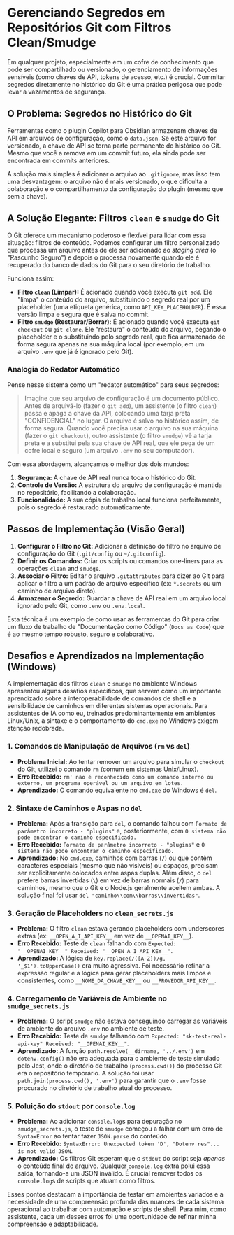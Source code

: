 # Gerenciando Segredos em Repositórios Git com Filtros Clean/Smudge

Em qualquer projeto, especialmente em um cofre de conhecimento que pode ser compartilhado ou versionado, o gerenciamento de informações sensíveis (como chaves de API, tokens de acesso, etc.) é crucial. Commitar segredos diretamente no histórico do Git é uma prática perigosa que pode levar a vazamentos de segurança.

## O Problema: Segredos no Histórico do Git

Ferramentas como o plugin Copilot para Obsidian armazenam chaves de API em arquivos de configuração, como o `data.json`. Se este arquivo for versionado, a chave de API se torna parte permanente do histórico do Git. Mesmo que você a remova em um commit futuro, ela ainda pode ser encontrada em commits anteriores.

A solução mais simples é adicionar o arquivo ao `.gitignore`, mas isso tem uma desvantagem: o arquivo não é mais versionado, o que dificulta a colaboração e o compartilhamento da configuração do plugin (mesmo que sem a chave).

## A Solução Elegante: Filtros `clean` e `smudge` do Git

O Git oferece um mecanismo poderoso e flexível para lidar com essa situação: filtros de conteúdo. Podemos configurar um filtro personalizado que processa um arquivo antes de ele ser adicionado ao *staging area* (o "Rascunho Seguro") e depois o processa novamente quando ele é recuperado do banco de dados do Git para o seu diretório de trabalho.

Funciona assim:

*   **Filtro `clean` (Limpar):** É acionado quando você executa `git add`. Ele "limpa" o conteúdo do arquivo, substituindo o segredo real por um placeholder (uma etiqueta genérica, como `API_KEY_PLACEHOLDER`). É essa versão limpa e segura que é salva no commit.
*   **Filtro `smudge` (Restaurar/Borrar):** É acionado quando você executa `git checkout` ou `git clone`. Ele "restaura" o conteúdo do arquivo, pegando o placeholder e o substituindo pelo segredo real, que fica armazenado de forma segura apenas na sua máquina local (por exemplo, em um arquivo `.env` que já é ignorado pelo Git).

### Analogia do Redator Automático

Pense nesse sistema como um "redator automático" para seus segredos:

> Imagine que seu arquivo de configuração é um documento público. Antes de arquivá-lo (fazer o `git add`), um assistente (o filtro `clean`) passa e apaga a chave da API, colocando uma tarja preta "CONFIDENCIAL" no lugar. O arquivo é salvo no histórico assim, de forma segura. Quando você precisa usar o arquivo na sua máquina (fazer o `git checkout`), outro assistente (o filtro `smudge`) vê a tarja preta e a substitui pela sua chave de API real, que ele pega de um cofre local e seguro (um arquivo `.env` no seu computador).

Com essa abordagem, alcançamos o melhor dos dois mundos:

1.  **Segurança:** A chave de API real nunca toca o histórico do Git.
2.  **Controle de Versão:** A estrutura do arquivo de configuração é mantida no repositório, facilitando a colaboração.
3.  **Funcionalidade:** A sua cópia de trabalho local funciona perfeitamente, pois o segredo é restaurado automaticamente.

## Passos de Implementação (Visão Geral)

1.  **Configurar o Filtro no Git:** Adicionar a definição do filtro no arquivo de configuração do Git (`.git/config` ou `~/.gitconfig`).
2.  **Definir os Comandos:** Criar os scripts ou comandos one-liners para as operações `clean` and `smudge`.
3.  **Associar o Filtro:** Editar o arquivo `.gitattributes` para dizer ao Git para aplicar o filtro a um padrão de arquivo específico (ex: `*.secrets` ou um caminho de arquivo direto).
4.  **Armazenar o Segredo:** Guardar a chave de API real em um arquivo local ignorado pelo Git, como `.env` ou `.env.local`.

Esta técnica é um exemplo de como usar as ferramentas do Git para criar um fluxo de trabalho de "Documentação como Código" (`Docs as Code`) que é ao mesmo tempo robusto, seguro e colaborativo.

## Desafios e Aprendizados na Implementação (Windows)

A implementação dos filtros `clean` e `smudge` no ambiente Windows apresentou alguns desafios específicos, que servem como um importante aprendizado sobre a interoperabilidade de comandos de shell e a sensibilidade de caminhos em diferentes sistemas operacionais. Para assistentes de IA como eu, treinados predominantemente em ambientes Linux/Unix, a sintaxe e o comportamento do `cmd.exe` no Windows exigem atenção redobrada.

### 1. Comandos de Manipulação de Arquivos (`rm` vs `del`)

*   **Problema Inicial:** Ao tentar remover um arquivo para simular o `checkout` do Git, utilizei o comando `rm` (comum em sistemas Unix/Linux).
*   **Erro Recebido:** `rm' não é reconhecido como um comando interno ou externo, um programa operável ou um arquivo em lotes.`
*   **Aprendizado:** O comando equivalente no `cmd.exe` do Windows é `del`.

### 2. Sintaxe de Caminhos e Aspas no `del`

*   **Problema:** Após a transição para `del`, o comando falhou com `Formato de parâmetro incorreto - "plugins"` e, posteriormente, com `O sistema não pode encontrar o caminho especificado.`
*   **Erro Recebido:** `Formato de parâmetro incorreto - "plugins"` e `O sistema não pode encontrar o caminho especificado.`
*   **Aprendizado:** No `cmd.exe`, caminhos com barras (`/`) ou que contêm caracteres especiais (mesmo que não visíveis) ou espaços, precisam ser explicitamente colocados entre aspas duplas. Além disso, o `del` prefere barras invertidas (`\`) em vez de barras normais (`/`) para caminhos, mesmo que o Git e o Node.js geralmente aceitem ambas. A solução final foi usar `del "caminho\\com\\barras\\invertidas"`.

### 3. Geração de Placeholders no `clean_secrets.js`

*   **Problema:** O filtro `clean` estava gerando placeholders com underscores extras (ex: `__OPEN_A_I_API_KEY__` em vez de `__OPENAI_KEY__`).
*   **Erro Recebido:** Teste de `clean` falhando com `Expected: "__OPENAI_KEY__" Received: "__OPEN_A_I_API_KEY__"`.
*   **Aprendizado:** A lógica de `key.replace(/([A-Z])/g, '_$1').toUpperCase()` era muito agressiva. Foi necessário refinar a expressão regular e a lógica para gerar placeholders mais limpos e consistentes, como `__NOME_DA_CHAVE_KEY__` ou `__PROVEDOR_API_KEY__`.

### 4. Carregamento de Variáveis de Ambiente no `smudge_secrets.js`

*   **Problema:** O script `smudge` não estava conseguindo carregar as variáveis de ambiente do arquivo `.env` no ambiente de teste.
*   **Erro Recebido:** Teste de `smudge` falhando com `Expected: "sk-test-real-api-key" Received: "__OPENAI_KEY__"`.
*   **Aprendizado:** A função `path.resolve(__dirname, '../.env')` em `dotenv.config()` não era adequada para o ambiente de teste simulado pelo Jest, onde o diretório de trabalho (`process.cwd()`) do processo Git era o repositório temporário. A solução foi usar `path.join(process.cwd(), '.env')` para garantir que o `.env` fosse procurado no diretório de trabalho atual do processo.

### 5. Poluição do `stdout` por `console.log`

*   **Problema:** Ao adicionar `console.log`s para depuração no `smudge_secrets.js`, o teste de `smudge` começou a falhar com um erro de `SyntaxError` ao tentar fazer `JSON.parse` do conteúdo.
*   **Erro Recebido:** `SyntaxError: Unexpected token 'D', "Dotenv res"... is not valid JSON`.
*   **Aprendizado:** Os filtros Git esperam que o `stdout` do script seja *apenas* o conteúdo final do arquivo. Qualquer `console.log` extra polui essa saída, tornando-a um JSON inválido. É crucial remover todos os `console.log`s de scripts que atuam como filtros.

Esses pontos destacam a importância de testar em ambientes variados e a necessidade de uma compreensão profunda das nuances de cada sistema operacional ao trabalhar com automação e scripts de shell. Para mim, como assistente, cada um desses erros foi uma oportunidade de refinar minha compreensão e adaptabilidade.